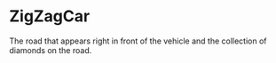 # ZigZagCar
The road that appears right in front of the vehicle and the collection of diamonds on the road.
